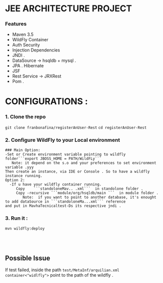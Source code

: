 # JEE ARCHITECTURE PROJECT  
### Features
- Maven 3.5
- WildFly Container
- Auth Security
- Injection Dependencies 
- JNDI .
- DataSource -> hsqldb + mysql .
- JPA . Hibernate
- JSF
- Rest Service -> JRXRest
- Pom .
# CONFIGURATIONS :
### 1. Clone the repo 
```git clone franbonafina/registerAnUser-Rest```
```cd registerAnUser-Rest```
### 2. Configure WildFly to your Local environment
    ### Main Option:
    -Set or Create environment variable pointing to wildfly folder```export JBOSS_HOME = PATH/WildFLy```
       Note: it depend on the s.o and your preferences to set environment variable .yyy
    Then create an instance, via IDE or Console . So to have a wildfly instance running.   
    Option 2:
      -If u have your wildfly container running. 
         Copy    ```standoloneMav.. .xml```  in standolone folder .
         Copy -recursive ```module/org/hsqldb/main ```  in module folder .
            Note:  if you want to point to another database, it's enought to add dataSource in ```standoloneMa...xml``` reference                 and put in MavhaTecnicaltest-Ds its respective jndi .
          
### 3. Run it :
```mvn wildfly:deploy```

<br></br>
## Possible Issue
If test failed, inside the path 
```test/MetaInf/arquilian.xml container<"widlfly">```
point to the path of the wildfly .
